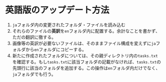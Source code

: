 # 英語版のアップデート方法

1. ```ja```フォルダ内の変更されたフォルダ・ファイルを読み込む
2. それらのファイルの**英訳**を```en```フォルダ内に配置する。余計なことを書かず、ただの翻訳に徹する。
3. 画像等の英訳が必要ないファイルは、そのままファイル構成を変えずに`ja`フォルダから`en`フォルダにコピーする。
4. 新たに作成されたフォルダについては、その親ディレクトリ内の```tasks.txt```を確認する。もし```tasks.txt```に該当フォルダの記載がなければ、```tasks.txt```の先頭行に該当のフォルダを追加する。この操作は```en```フォルダ内だけでなく、```ja```フォルダでも行う。